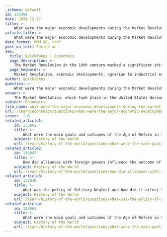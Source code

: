 ```yaml
---
_schema: default
id: 133954
date: 2024-12-17
title: >-
    What were the major economic developments during the Market Revolution?
article_title: >-
    What were the major economic developments during the Market Revolution?
date_format: MMM DD, YYYY
post_on_text: Posted on
seo:
  title: QuickTakes | Economics
  page_description: >-
    The Market Revolution in the 19th century marked a significant shift in the US economy from agrarian to industrial, characterized by technological innovations, banking expansion, urbanization, and the emergence of a wage labor system, leading to both growth and challenges in American society.
  page_keywords: >-
    Market Revolution, economic developments, agrarian to industrial economy, technological innovations, banking expansion, textile industry growth, urbanization, wage labor system, trade networks, cultural changes
author: QuickTakes
question: >-
    What were the major economic developments during the Market Revolution?
answer: >-
    The Market Revolution, which took place in the United States during the 19th century, marked a significant transformation in the economic landscape of the nation. Here are the major economic developments during this period:\n\n1. **Shift from Agrarian to Industrial Economy**: The Market Revolution represented a transition from primarily agrarian economies to industrial and commercial ones. This shift was characterized by the rise of factories and the introduction of factory labor, which fundamentally changed the nature of work and production.\n\n2. **Technological Innovations**: The period saw significant technological advancements that increased productivity. Innovations such as the cotton gin, steam engine, and mechanized textile production facilitated mass production and improved efficiency in various industries.\n\n3. **Expansion of Banking and Financial Institutions**: The proliferation of banks and financial institutions played a crucial role in supporting economic growth. These institutions provided the necessary capital for entrepreneurs and facilitated trade by offering loans and credit.\n\n4. **Growth of the Textile Industry**: By the early 1830s, the textile industry became a dominant force in the American economy, with textile companies making up a significant portion of corporations valued at over $100,000. This industry relied heavily on southern cotton, which was produced through enslaved labor, highlighting the interconnectedness of northern industry and southern agriculture.\n\n5. **Urbanization and Demographic Growth**: The Market Revolution spurred urbanization as people moved to cities in search of work in factories. This demographic shift contributed to the growth of a new middle class and altered social dynamics.\n\n6. **Emergence of a Wage Labor System**: The economy shifted from barter systems to wage labor, where individuals worked for salaries rather than producing goods for personal use. This change created a growing lower class of property-less workers who often labored for low wages, leading to cycles of poverty.\n\n7. **Expansion of Trade Networks**: The Market Revolution enhanced trade networks and connected the U.S. to global markets. This integration into the global economy allowed for the exchange of goods, capital, and labor, further driving economic growth.\n\n8. **Cultural and Social Changes**: The economic transformations also led to cultural shifts, including the rise of the "Protestant work ethic," which emphasized industry and frugality. These ideals became central to the emerging middle-class identity.\n\nOverall, the Market Revolution was a period of explosive economic growth that reshaped American society, creating both opportunities and challenges, including increased wealth inequality and the emergence of a lower working class.
subject: Economics
file_name: what-were-the-major-economic-developments-during-the-market-revolution.md
url: /learn/economics/questions/what-were-the-major-economic-developments-during-the-market-revolution
score: -1.0
related_article1:
    id: 133961
    title: >-
        What were the main goals and outcomes of the Age of Reform in the United States?
    subject: History of the World
    url: /learn/history-of-the-world/questions/what-were-the-main-goals-and-outcomes-of-the-age-of-reform-in-the-united-states
related_article2:
    id: 133947
    title: >-
        How did alliances with foreign powers influence the outcome of the American Revolution?
    subject: History of the World
    url: /learn/history-of-the-world/questions/how-did-alliances-with-foreign-powers-influence-the-outcome-of-the-american-revolution
related_article3:
    id: 133939
    title: >-
        What was the policy of Solitary Neglect and how did it affect the American colonies?
    subject: History of the World
    url: /learn/history-of-the-world/questions/what-was-the-policy-of-solitary-neglect-and-how-did-it-affect-the-american-colonies
related_article4:
    id: 133961
    title: >-
        What were the main goals and outcomes of the Age of Reform in the United States?
    subject: History of the World
    url: /learn/history-of-the-world/questions/what-were-the-main-goals-and-outcomes-of-the-age-of-reform-in-the-united-states
---
```


&nbsp;